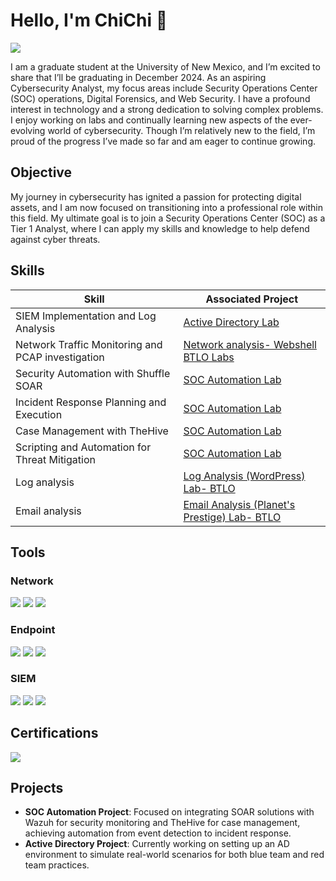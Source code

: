 # Hello, I'm ChiChi 👋
<a href="https://www.linkedin.com/in/chineme-code/"><img src="https://img.shields.io/badge/-LinkedIn-0072b1?&style=for-the-badge&logo=linkedin&logoColor=white" /></a>

I am a graduate student at the University of New Mexico, and I’m excited to share that I’ll be graduating in December 2024. As an aspiring Cybersecurity Analyst, my focus areas include Security Operations Center (SOC) operations, Digital Forensics, and Web Security. I have a profound interest in technology and a strong dedication to solving complex problems. I enjoy working on labs and continually learning new aspects of the ever-evolving world of cybersecurity. Though I’m relatively new to the field, I’m proud of the progress I’ve made so far and am eager to continue growing.

## Objective
My journey in cybersecurity has ignited a passion for protecting digital assets, and I am now focused on transitioning into a professional role within this field. My ultimate goal is to join a Security Operations Center (SOC) as a Tier 1 Analyst, where I can apply my skills and knowledge to help defend against cyber threats.

## Skills

| Skill                                         | Associated Project         |
|-----------------------------------------------|----------------------------|
| SIEM Implementation and Log Analysis          | <a href="https://google.com">Active Directory Lab</a>|
| Network Traffic Monitoring and PCAP investigation | <a href="https://www.dropbox.com/scl/fi/jkbf73ndivi2qccqjb51n/network-analysis-webshell-wireshark.docx?rlkey=7t8r1vmvei75h774reo0gu4nd&st=xfea94af&dl=0"> Network analysis- Webshell BTLO Labs</a>|
| Security Automation with Shuffle SOAR         | <a href="https://github.com/chineme-code/SOC-Automation-Lab">SOC Automation Lab</a>|
| Incident Response Planning and Execution      | <a href="https://github.com/chineme-code/SOC-Automation-Lab">SOC Automation Lab</a>|
| Case Management with TheHive                  | <a href="https://github.com/chineme-code/SOC-Automation-Lab">SOC Automation Lab</a>|
| Scripting and Automation for Threat Mitigation | <a href="https://github.com/chineme-code/SOC-Automation-Lab">SOC Automation Lab</a>|
| Log analysis | <a href="https://github.com/chineme-code/LAB1--Log-analysis-wordpress-">Log Analysis (WordPress) Lab- BTLO </a>|
| Email analysis | <a href="https://github.com/chineme-code/LAB-2-Email-Analysis-/blob/main/README.md">Email Analysis (Planet's Prestige) Lab- BTLO </a>|

## Tools

### Network
<div>
    <img src="https://img.shields.io/badge/-Wireshark-1679A7?&style=for-the-badge&logo=Wireshark&logoColor=white" />
    <img src="https://img.shields.io/badge/-TCPDUMP-FF0000?&style=for-the-badge&logo=TCPDUMP&logoColor=white" />
    <img src="https://img.shields.io/badge/-Nmap-000000?&style=for-the-badge&logo=Nmap&logoColor=white" />
</div>

### Endpoint
<div>
    <img src="https://img.shields.io/badge/-Python-3776AB?&style=for-the-badge&logo=Python&logoColor=white" />
    <img src="https://img.shields.io/badge/-NESSUS-00A4EF?&style=for-the-badge&logo=NESSUS&logoColor=white" />
    <img src="https://img.shields.io/badge/-OpenVAS-008000?&style=for-the-badge&logo=OpenVAS&logoColor=white" />
</div>

### SIEM
<div>
    <img src="https://img.shields.io/badge/-Mandiant_IOCs-FF0000?&style=for-the-badge&logo=Mandiant&logoColor=white" />
    <img src="https://img.shields.io/badge/-Wazuh-0078D4?&style=for-the-badge&logo=Wazuh&logoColor=white" />
    <img src="https://img.shields.io/badge/-TheHive-FFD700?&style=for-the-badge&logo=TheHive&logoColor=black" />
</div>

## Certifications
<div>
<img src="https://img.shields.io/badge/-Security%2B-FF0000?&style=for-the-badge&logo=CompTIA&logoColor=white" />
</div>

## Projects
- **SOC Automation Project**: Focused on integrating SOAR solutions with Wazuh for security monitoring and TheHive for case management, achieving automation from event detection to incident response.
- **Active Directory Project**: Currently working on setting up an AD environment to simulate real-world scenarios for both blue team and red team practices.
